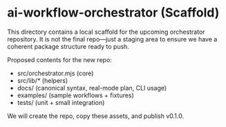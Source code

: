 # ai-workflow-orchestrator (Scaffold)

This directory contains a local scaffold for the upcoming orchestrator repository. It is not the final repo—just a staging area to ensure we have a coherent package structure ready to push.

Proposed contents for the new repo:
- src/orchestrator.mjs (core)
- src/lib/* (helpers)
- docs/ (canonical syntax, real-mode plan, CLI usage)
- examples/ (sample workflows + fixtures)
- tests/ (unit + small integration)

We will create the repo, copy these assets, and publish v0.1.0.
